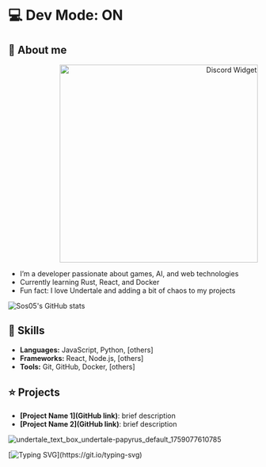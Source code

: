 # 💻 Dev Mode: ON
## 🔎 About me

<p align="right">
  <a href="https://discord.com/users/563382607727820801">
    <img src="https://discord.c99.nl/widget/theme-3/563382607727820801.png" alt="Discord Widget" width="400"/>
  </a>
</p>

- I’m a developer passionate about games, AI, and web technologies
- Currently learning Rust, React, and Docker
- Fun fact: I love Undertale and adding a bit of chaos to my projects

![Sos05's GitHub stats](https://github-readme-stats.vercel.app/api?username=Sos05&show_icons=true&theme=tokyonight)

## 🎯 Skills
- **Languages:** JavaScript, Python, [others]  
- **Frameworks:** React, Node.js, [others]  
- **Tools:** Git, GitHub, Docker, [others]  

## ⭐ Projects
- **[Project Name 1](GitHub link)**: brief description  
- **[Project Name 2](GitHub link)**: brief description  

![undertale_text_box_undertale-papyrus_default_1759077610785](https://github.com/user-attachments/assets/c084734e-b9c6-4ea4-81f6-0e89ebaad5db)

[![Typing SVG](https://readme-typing-svg.demolab.com/?pause=2500&speed=50&lines=Get+out+of+here.;There%E2%80%99s+nothing+down+here.;Why+are+you+waiting%3F;Stop.+Seriously.;Think+there%E2%80%99s+a+feature%3F+Nope.;Just+plain+text.;Wow,+you%E2%80%99re+committed.+Respect%E2%80%A6;Still+here%3F+You+wasted+your+time.)](https://git.io/typing-svg)
